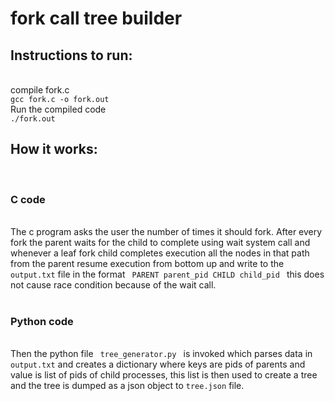 # fork call tree builder

<h2>Instructions to run:</h2><br/>
    compile fork.c<br/>
    <code>gcc fork.c -o fork.out </code><br/>
    Run the compiled code<br/>
    <code>./fork.out</code></br/>

<h2>How it works:</h2><br/>
    <h3> C code </h3><br/>
    The c program asks the user the number of times it should fork. After every fork the parent waits for the child to complete using wait system call and whenever a leaf fork child completes execution all the nodes in that path from the parent resume execution from bottom up and write to the <code>output.txt</code> file in the format <code> PARENT parent_pid CHILD child_pid </code> this does not cause race condition because of the wait call.
    <br/>
    <br/>
    <h3> Python code </h3><br/>
    Then the python file <code> tree_generator.py </code> is invoked which parses data in <code>output.txt</code> and creates a dictionary where keys are pids of parents and value is list of pids of child processes, this list is then used to create a tree and the tree is dumped as a json object to <code>tree.json</code> file.

